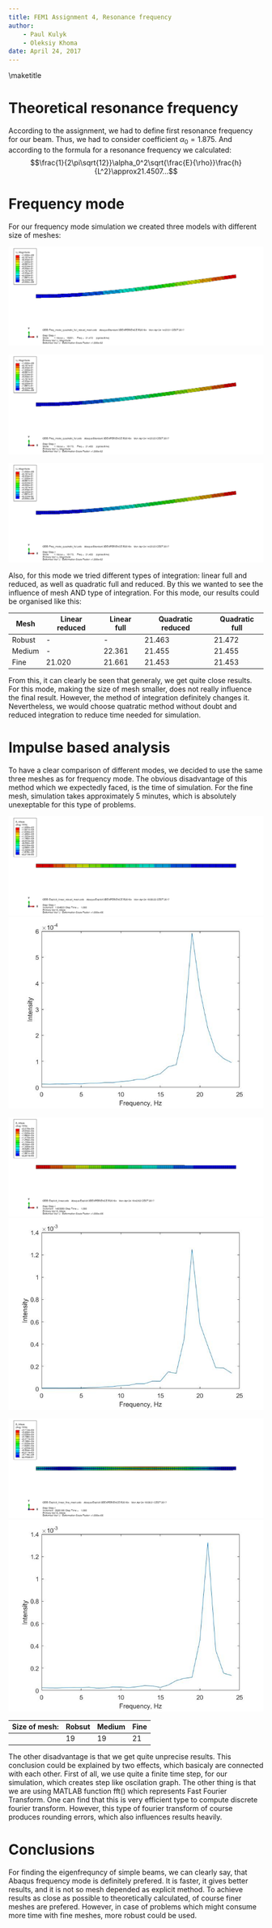 ```yaml
---
title: FEM1 Assignment 4, Resonance frequency
author:
    - Paul Kulyk
    - Oleksiy Khoma
date: April 24, 2017
---
```


\maketitle

# Theoretical resonance frequency

According to the assignment, we had to define first resonance frequency for our beam. Thus, we had to consider coefficient $\alpha_0=1.875.$
And according to the formula for a resonance frequency we calculated:
$$\frac{1}{2\pi\sqrt{12}}\alpha_0^2\sqrt{\frac{E}{\rho}}\frac{h}{L^2}\approx21.4507...$$

# Frequency mode

For our frequency mode simulation we created three models with different size of meshes:

![Robust mesh, approximal size of seed 0.005](Results/quad_full_robust_mesh.png)

![Medium mesh, approximal size of seed 0.001](Results/quad_full_medium_mesh.png)

![Medium mesh, approximal size of seed 0.001](Results/quad_full_medium_mesh.png)

Also, for this mode we tried different types of integration: linear full and reduced, as well as quadratic full and reduced.
By this we wanted to see the influence of mesh AND type of integration.
For this mode, our results could be organised like this:

| Mesh                 | Linear reduced | Linear full | Quadratic reduced | Quadratic full |
|----------------------|----------------|-------------|-------------------|----------------|
| Robust               | -              | -           | 21.463            | 21.472         |
| Medium               | -              | 22.361      | 21.455            | 21.455         |
| Fine                 | 21.020         | 21.661      | 21.453            | 21.453         |

From this, it can clearly be seen that generaly, we get quite close results. For this mode, making the size of mesh smaller, does not really influence the final result.
However, the method of integration definitely changes it. Nevertheless, we would choose quatratic method without doubt and reduced integration to reduce time needed for simulation.


# Impulse based analysis

To  have a clear comparison of different modes, we decided to use the same three meshes as for frequency mode.
The obvious disadvantage of this method which we expectedly faced, is the time of simulation.
For the fine mesh, simulation takes approximately 5 minutes, which is absolutely unexeptable for this type of problems.

![Robust mesh, approximal size of seed 0.005](Results\explicit_linear_robust_mesh.png)    ![Spectrum for robust mesh](Results\explicit_linear_robust.jpg)

![Medium mesh, approximal size of seed 0.001](Results\explicit_linear_medium_mesh.png)     ![Spectrum for medium mesh](Results\explicit_linear_medium.jpg)

![Fine mesh, approximal size of seed 0.001](Results\explicit_linear_fine_mesh.png)      ![Spectrum for fine mesh](Results\explicit_linear_fine.jpg)


|Size of mesh:|Robsut|Medium|Fine|
|----|----|----|----|
| |19|19|21|

The other disadvantage is that we get quite unprecise results.
This conclusion could be explained by two effects, which basicaly are connected with each other. 
First of all, we use quite a finite time step, for our simulation, which creates step like oscilation graph. 
The other thing is that we are using MATLAB function fft() which represents Fast Fourier Transform. 
One can find that this is very efficient type to compute discrete fourier transform. 
However, this type of fourier transform of course produces rounding errors, which also influences results heavily.


# Conclusions

For finding the eigenfrequncy of simple beams, we can clearly say, that Abaqus frequency mode is definitely prefered.
It is faster, it gives better results, and it is not so mesh depended as explicit method.
To achieve results as close as possible to theoretically calculated, of course finer meshes are prefered.
However, in case of problems which might consume more time with fine meshes, more robust could be used.

